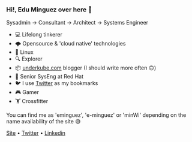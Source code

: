 ### Hi!, Edu Minguez over here 👋

Sysadmin -> Consultant -> Architect -> Systems Engineer

- 💻 Lifelong tinkerer
- 🌩️ Opensource & 'cloud native' technologies
- 🐧 Linux
- 🔍 Explorer
- 📦 [underkube.com](https://underkube.com) blogger (I should write more often 🙃)
- 🎩 Senior SysEng at Red Hat
- 🐦 I use [Twitter](https://twitter.com/minWi) as my bookmarks
- 🎮 Gamer
- 🏋️ Crossfitter

You can find me as 'eminguez', 'e-minguez' or 'minWi' depending on the name availability of the site 😅

[Site](https://www.eduardominguez.es/) • [Twitter](https://twitter.com/minWi) • [Linkedin](https://www.linkedin.com/in/eminguez/)
